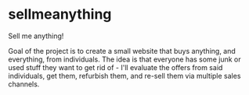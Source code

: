 # sellmeanything

Sell me anything! 

Goal of the project is to create a small website that buys anything, and everything, from individuals. The idea is that everyone has some junk or used stuff they want to get rid of - I'll evaluate the offers from said individuals, get them, refurbish them, and re-sell them via multiple sales channels. 
